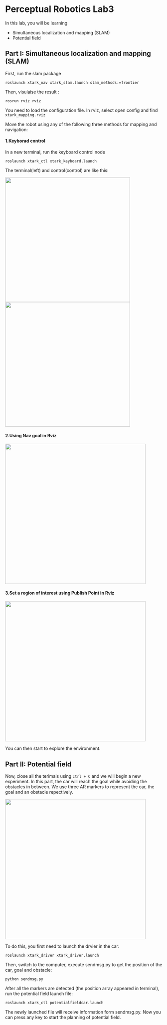 # Perceptual Robotics Lab3
In this lab, you will be learning 

* Simultaneous localization and mapping (SLAM)
* Potential field

## Part I: Simultaneous localization and mapping (SLAM)

First, run the slam package

```roslaunch xtark_nav xtark_slam.launch slam_methods:=frontier```

Then, visulaise the result :

```rosrun rviz rviz```

You need to load the configuration file. In rviz, select open config and find ```xtark_mapping.rviz```

Move the robot using any of the following three methods for mapping and navigation:

#### 1.Keyborad control

In a new terminal, run the keyboard control node

```roslaunch xtark_ctl xtark_keyboard.launch```

The terminal(left) and control(control) are like this:

<img src="pictures/keyboard_terminal.png" width="400" alt=""> <img src="pictures/keyboard.png" width="400" alt=""> 

#### 2.Using Nav goal in Rviz

<img src="pictures/nav_goal.png" width="450" alt="">

#### 3.Set a region of interest using Publish Point in Rviz

<img src="pictures/publish_point.png" width="450" alt="">

You can then start to explore the environment. 


## Part II: Potential field

Now, close all the terimals using ```ctrl + C``` and we will begin a new experiment.
In this part, the car will reach the goal while avoiding the obstacles in between.
We use three AR markers to represent the car, the goal and an obstacle repectively.

<img src="pictures/pf_setup.jpg" width="450" alt="">

To do this, you first need to launch the drvier in the car:

```roslaunch xtark_driver xtark_driver.launch```

Then, switch to the computer, execute sendmsg.py to get the position of the car, goal and obstacle:

```python sendmsg.py```

After all the markers are detected (the position array appeared in terminal), run the potential field launch file:

```roslaunch xtark_ctl potentialfieldcar.launch```

The newly launched file will receive information form sendmsg.py.
Now you can press any key to start the planning of potential field.
